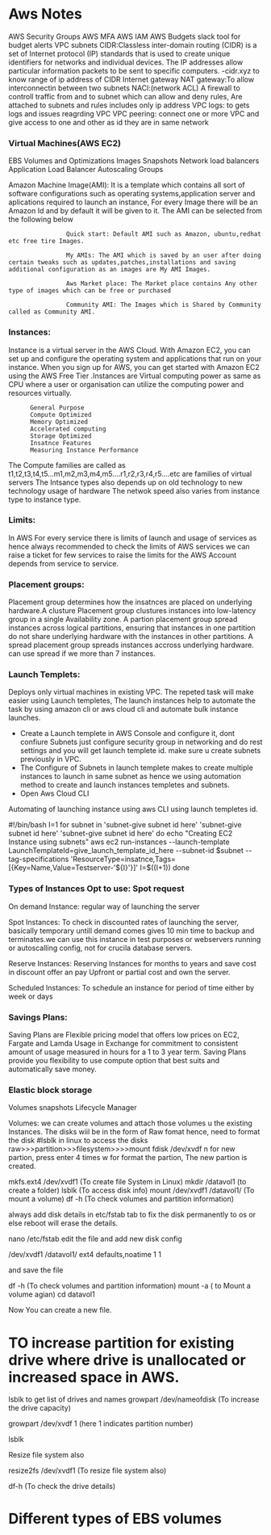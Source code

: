 # Aws Notes
AWS Security Groups
AWS MFA
AWS IAM
AWS Budgets
slack tool for budget alerts
VPC
subnets
CIDR:Classless inter-domain routing (CIDR) is a set of Internet protocol (IP) standards that is used to create unique identifiers for networks and individual devices. The IP addresses allow particular information packets to be sent to specific computers.
-cidr.xyz to know range of ip address of CIDR
Internet gateway
NAT gateway:To allow interconnectin between two subnets
NACl:(network ACL)
A firewall to controll traffic from and to subnet which can allow and deny rules, Are attached to subnets and rules includes only ip address
VPC logs: to gets logs and issues reagrding VPC
VPC peering: connect one or more VPC and give access to one and other as id they are in same network


### Virtual Machines(AWS EC2)
EBS Volumes and Optimizations
Images
Snapshots
Network load balancers
Application Load Balancer
Autoscaling Groups

Amazon Machine Image(AMI): It is a template which contains all sort of software configurations such as operating systems,application server and aplications required to launch an instance, For every Image there will be an Amazon Id and by default it will be given to it. The AMI can be selected from the following below

                    Quick start: Default AMI such as Amazon, ubuntu,redhat etc free tire Images.

                    My AMIs: The AMI which is saved by an user after doing certain tweaks such as updates,patches,installations and saving additional configuration as an images are My AMI Images.

                    Aws Market place: The Market place contains Any other type of images which can be free or purchased 

                    Community AMI: The Images which is Shared by Community called as Community AMI.

### Instances: 
Instance is a virtual server in the AWS Cloud. With Amazon EC2, you can set up and configure the operating system and applications that run on your instance. When you sign up for AWS, you can get started with Amazon EC2 using the AWS Free Tier .Instances are Virtual computing power as same as CPU where a user or organisation can utilize the computing power and resources virtually.

          General Purpose 
          Compute Optimized
          Memory Optimized
          Accelerated computing
          Storage Optimized
          Insatnce Features
          Measuring Instance Performance

The Compute families are called as t1,t2,t3,t4,t5...m1,m2,m3,m4,m5....r1,r2,r3,r4,r5....etc are families of virtual servers
The Intsance types also depends up on old technology to new technology usage of hardware
The netwok speed also varies from instance type to instance type.

### Limits:
In AWS For every service there is limits of launch and usage of services as hence always recommended to check the limits of AWS services
we can raise a ticket for few services to raise the limits for the AWS Account 
depends from service to service.

### Placement groups: 
Placement group determines how the insatnces are placed on underlying hardware.A clusture Placement group clustures instances into low-latency group in a single Availability zone. 
A partion placement group spread instances across logical partitions, ensuring that instances in one partition do not share underlying hardware with the instances in other partitions. 
A spread placement group spreads instances accross underlying hardware. can use spread if we more than 7 instances. 

### Launch Templets: 
Deploys only virtual machines in existing VPC. The repeted task will make easier using Launch templetes, The launch instances help to automate the task by using amazon cli or aws cloud cli and automate bulk instance launches.
* Create a Launch templete in AWS Console and configure it, dont confiure Subnets just configure security group in networking and do rest settings and you will get launch templete id. make sure u create subnets previously in VPC.
* The Configure of Subnets in launch templete makes to create multiple instances to launch in same subnet as hence we using automation 
method to create and launch instances templetes and subnets.
* Open Aws Cloud CLI 

Automating of launching instance using aws CLI using launch templetes id.

#!/bin/bash
I=1
for subnet in 'subnet-give subnet id here' 'subnet-give subnet id here' 'subnet-give subnet id here'
do
echo "Creating EC2 Instance using subnets"
aws ec2 run-instances --launch-template LaunchTemplateId=give_launch_template_id_here --subnet-id $subnet --tag-specifications 'ResourceType=insatnce,Tags=[{Key=Name,Value=Testserver-'${I}'}]'
I=$((I+1))
done

### Types of Instances Opt to use: Spot request

On demand Instance: regular way of launching the server

Spot Instances: To check in discounted rates of launching the server, basically temporary untill demand comes gives 10 min time to backup and terminates.we can use this instance in test purposes or webservers running or autoscalling config, not for crucila database servers.

Reserve Instances: Reserving Instances for months to years and save cost in discount offer an pay Upfront or partial cost and own the server.

Scheduled Instances: To schedule an instance for period of time either by week or days

### Savings Plans:
Saving Plans are Flexible pricing model that offers low prices on EC2, Fargate and Lamda Usage in Exchange for commitment to consistent amount of usage measured in hours for a 1 to 3 year term. Saving Plans provide you flexibility to use compute option that best suits and automatically save money.

### Elastic block storage
Volumes
snapshots
Lifecycle Manager

Volumes: we can create volumes and attach those volumes u the existing Instances.
The disks wiil be in the form of Raw fomat hence, need to format the disk 
#lsblk in linux to access the disks
raw>>>partition>>>filesystem>>>>mount
fdisk /dev/xvdf
n for new partion, press enter 4 times
w for format the partion, The new partion is created.

mkfs.ext4 /dev/xvdf1  (To create file System in Linux)
mkdir /datavol1        (to create a folder)
lsblk                   (To access disk info)
mount /dev/xvdf1 /datavol1/   (To mount a volume)
df -h                         (To check volumes and partition information)

always add disk details in etc/fstab tab to fix the disk permanently to os or else reboot will erase the details.

nano /etc/fstab
edit the file and add new disk config

/dev/xvdf1         /datavol1/       ext4        defaults,noatime    1   1

and save the file

df -h (To check volumes and partition information)
mount -a ( to Mount a volume agian)
cd datavol1

Now You can create a new file.

# TO increase partition for existing drive where drive is unallocated or increased space in AWS.
lsblk to get list of drives and names
growpart /dev/nameofdisk                (To increase the drive capacity)

growpart /dev/xvdf 1                    (here 1 indicates partition number)

lsblk

Resize file system also

resize2fs /dev/xvdf1                            (To resize file system also)

df-h (To check the drive details)


# Different types of EBS volumes












